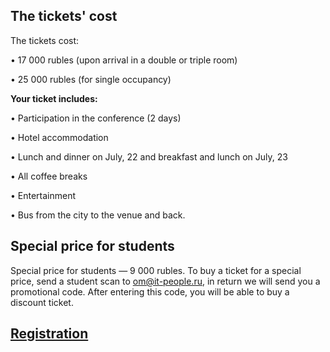 
## The tickets' cost

The tickets cost:

• 17 000 rubles (upon arrival in a double or triple room)

• 25 000 rubles (for single occupancy) 


<b>Your ticket includes:</b>

• Participation in the conference (2 days)

• Hotel accommodation

• Lunch and dinner on July, 22 and breakfast and lunch on July, 23

• All coffee breaks

• Entertainment

• Bus from the city to the venue and back.

## Special price for students

Special price for students — 9 000 rubles. To buy a ticket for a special price, send a student scan to [om@it-people.ru](mailto:om.itpeople@gmail.com), in return we will send you a promotional code. After entering this code, you will be able to buy a discount ticket.

## [Registration](http://pycon.ru/2018/register/)

